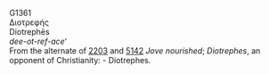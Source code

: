 G1361  
Διοτρεφής  
Diotrephēs  
*dee-ot-ref-ace‘*  
From the alternate of [2203](g2203) and [5142](g5142) *Jove*
*nourished*; *Diotrephes*, an opponent of Christianity: - Diotrephes.  

